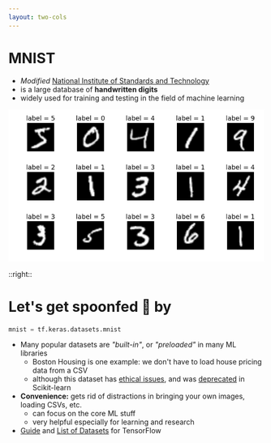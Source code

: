 ```yaml
---
layout: two-cols
---
```


# MNIST

- _Modified_ [National Institute of Standards and Technology](https://www.nist.gov/)
- is a large database of **handwritten digits**
- widely used for training and testing in the field of machine learning

<img alt="mnist" src="/images/mnist.png" style="height: 300px" />

::right::

# Let's get spoonfed 🥣 by <logos-tensorflow />

```py
mnist = tf.keras.datasets.mnist
```

* Many popular datasets are _"built-in"_, or _"preloaded"_ in many ML libraries
  - Boston Housing is one example: we don't have to load house pricing data from a CSV
  - although this dataset has [ethical issues][1], and was [deprecated][2] in Scikit-learn
* **Convenience:** gets rid of distractions in bringing your own images, loading CSVs, etc.
    - can focus on the core ML stuff
    - very helpful especially for learning and research
* [Guide](https://www.tensorflow.org/datasets) and 
  [List of Datasets](https://www.tensorflow.org/datasets/catalog/overview#all_datasets) for TensorFlow

[1]: https://medium.com/@docintangible/racist-data-destruction-113e3eff54a8
[2]: https://scikit-learn.org/stable/modules/generated/sklearn.datasets.load_boston.html
